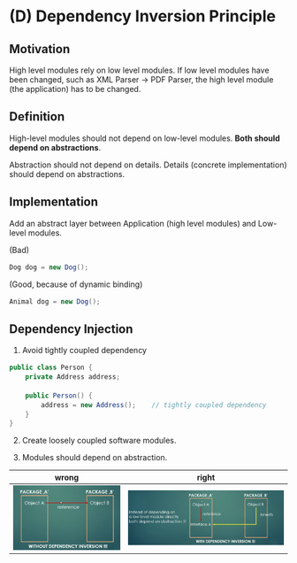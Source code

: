 # (D) Dependency Inversion Principle

## Motivation

High level modules rely on low level modules. If low level modules have been changed, such as XML Parser -> PDF Parser, the high level module (the application) has to be changed. 


## Definition

High-level modules should not depend on low-level modules. **Both should depend on abstractions**.

Abstraction should not depend on details. Details (concrete implementation) should depend on abstractions.


## Implementation

Add an abstract layer between Application (high level modules) and Low-level modules.

(Bad) 

```java
Dog dog = new Dog();
```

(Good, because of dynamic binding)

```java
Animal dog = new Dog();
```


## Dependency Injection

1. Avoid tightly coupled dependency

```java
public class Person {
    private Address address;

    public Person() {
        address = new Address();    // tightly coupled dependency
    }
}
```

2. Create loosely coupled software modules.

3. Modules should depend on abstraction.

| wrong | right |
| ----- | ----- |
| ![image1](images/image1.png) | ![image2](images/image2.png) |




